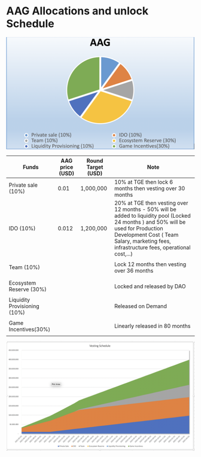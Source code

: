 # AAG Allocations and unlock Schedule

![AAG Allocation](../../.gitbook/assets/image.png)



| **Funds**                    | **AAG price (USD)** | **Round Target (USD)** | **Note**                                                                                                                                                                                                                        |
| ---------------------------- | ------------------- | ---------------------- | ------------------------------------------------------------------------------------------------------------------------------------------------------------------------------------------------------------------------------- |
| Private sale (10%)           | 0.01                | 1,000,000              | 10% at TGE then lock 6 months then vesting over 30 months                                                                                                                                                                       |
| IDO (10%)                    | 0.012               | 1,200,000              | 20% at TGE then vesting over 12 months - 50% will be added to liquidity pool (Locked 24 months ) and 50% will be used for Production Development Cost ( Team Salary, marketing fees, infrastructure fees, operational cost,...) |
| Team (10%)                   | <p><br></p>         | <p><br></p>            | Lock 12 months then vesting over 36 months                                                                                                                                                                                      |
| Ecosystem Reserve (30%)      | <p><br></p>         | <p><br></p>            | Locked and released by DAO                                                                                                                                                                                                      |
| Liquidity Provisioning (10%) | <p><br></p>         | <p><br></p>            | Released on Demand                                                                                                                                                                                                              |
| Game Incentives(30%)         | <p><br></p>         | <p><br></p>            | Linearly released in 80 months                                                                                                                                                                                                  |



![Unlock Schedule](<../../.gitbook/assets/image (5).png>)
